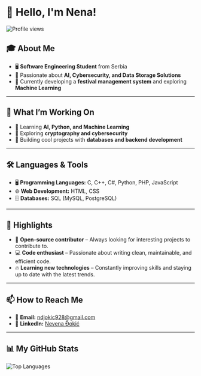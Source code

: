 # 👋 Hello, I'm Nena!

![Profile views](https://komarev.com/ghpvc/?username=nena03&color=blue)

## 🎓 About Me
- 🖥️ **Software Engineering Student** from Serbia  
- 🤖 Passionate about **AI, Cybersecurity, and Data Storage Solutions**  
- 🎯 Currently developing a **festival management system** and exploring **Machine Learning**  

---

## 🚀 What I’m Working On
- 🔹 Learning **AI, Python, and Machine Learning**  
- 🔹 Exploring **cryptography and cybersecurity**  
- 🔹 Building cool projects with **databases and backend development**  

---

## 🛠️ Languages & Tools
- 🖥️ **Programming Languages:** C, C++, C#, Python, PHP, JavaScript  
- 🌐 **Web Development:** HTML, CSS  
- 🗄️ **Databases:** SQL (MySQL, PostgreSQL)  

---

## 🌟 Highlights
- 🚀 **Open-source contributor** – Always looking for interesting projects to contribute to.  
- 💻 **Code enthusiast** – Passionate about writing clean, maintainable, and efficient code.  
- 🔥 **Learning new technologies** – Constantly improving skills and staying up to date with the latest trends.  

---

## 📫 How to Reach Me
- 📧 **Email:** [ndjokic928@gmail.com](mailto:ndjokic928@gmail.com)  
- 🔗 **LinkedIn:** [Nevena Đokić](https://www.linkedin.com/in/nevena-đokić-9192b8300)  

---

## 📊 My GitHub Stats
![Top Languages](https://github-readme-stats.vercel.app/api/top-langs/?username=nena03&theme=radical)

